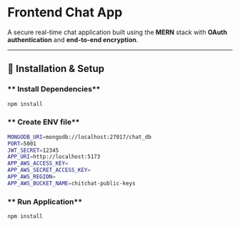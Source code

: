 # Frontend Chat App

A secure real-time chat application built using the **MERN** stack with **OAuth authentication** and **end-to-end encryption**.

---

## 🚀 Installation & Setup

### ** Install Dependencies**
```sh
npm install
```

### ** Create ENV file**
```bash
MONGODB_URI=mongodb://localhost:27017/chat_db
PORT=5001
JWT_SECRET=12345
APP_URI=http://localhost:5173
APP_AWS_ACCESS_KEY=
APP_AWS_SECRET_ACCESS_KEY=
APP_AWS_REGION=
APP_AWS_BUCKET_NAME=chitchat-public-keys
```

### ** Run Application**
```sh
npm install
```